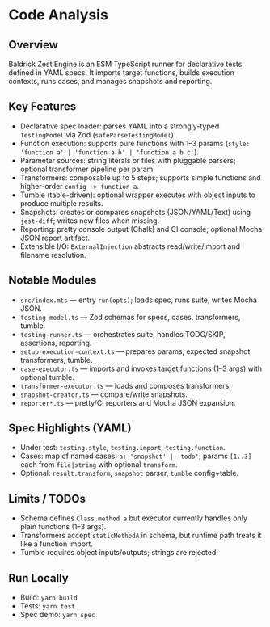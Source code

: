 # Code Analysis

## Overview
Baldrick Zest Engine is an ESM TypeScript runner for declarative tests defined in YAML specs. It imports target functions, builds execution contexts, runs cases, and manages snapshots and reporting.

## Key Features
- Declarative spec loader: parses YAML into a strongly-typed `TestingModel` via Zod (`safeParseTestingModel`).
- Function execution: supports pure functions with 1–3 params (`style: 'function a' | 'function a b' | 'function a b c'`).
- Parameter sources: string literals or files with pluggable parsers; optional transformer pipeline per param.
- Transformers: composable up to 5 steps; supports simple functions and higher-order `config -> function a`.
- Tumble (table-driven): optional wrapper executes with object inputs to produce multiple results.
- Snapshots: creates or compares snapshots (JSON/YAML/Text) using `jest-diff`; writes new files when missing.
- Reporting: pretty console output (Chalk) and CI console; optional Mocha JSON report artifact.
- Extensible I/O: `ExternalInjection` abstracts read/write/import and filename resolution.

## Notable Modules
- `src/index.mts` — entry `run(opts)`; loads spec, runs suite, writes Mocha JSON.
- `testing-model.ts` — Zod schemas for specs, cases, transformers, tumble.
- `testing-runner.ts` — orchestrates suite, handles TODO/SKIP, assertions, reporting.
- `setup-execution-context.ts` — prepares params, expected snapshot, transformers, tumble.
- `case-executor.ts` — imports and invokes target functions (1–3 args) with optional tumble.
- `transformer-executor.ts` — loads and composes transformers.
- `snapshot-creator.ts` — compare/write snapshots.
- `reporter*.ts` — pretty/CI reporters and Mocha JSON expansion.

## Spec Highlights (YAML)
- Under test: `testing.style`, `testing.import`, `testing.function`.
- Cases: map of named cases; `a: 'snapshot' | 'todo'`; params `[1..3]` each from `file|string` with optional `transform`.
- Optional: `result.transform`, `snapshot` parser, `tumble` config+table.

## Limits / TODOs
- Schema defines `Class.method a` but executor currently handles only plain functions (1–3 args).
- Transformers accept `staticMethodA` in schema, but runtime path treats it like a function import.
- Tumble requires object inputs/outputs; strings are rejected.

## Run Locally
- Build: `yarn build`
- Tests: `yarn test`
- Spec demo: `yarn spec`
